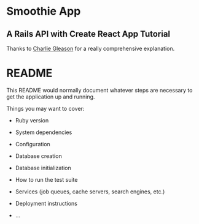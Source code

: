 # Smoothie App

## A Rails API with Create React App Tutorial

Thanks to [Charlie Gleason](https://blog.heroku.com/a-rock-solid-modern-web-stack) for a really comprehensive explanation.


# README

This README would normally document whatever steps are necessary to get the
application up and running.

Things you may want to cover:

* Ruby version

* System dependencies

* Configuration

* Database creation

* Database initialization

* How to run the test suite

* Services (job queues, cache servers, search engines, etc.)

* Deployment instructions

* ...
